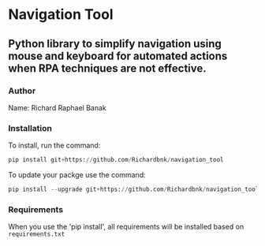 # Navigation Tool

## Python library to simplify navigation using mouse and keyboard for automated actions when RPA techniques are not effective.

### Author

Name: Richard Raphael Banak

### Installation

To install, run the command:

```python
pip install git+https://github.com/Richardbnk/navigation_tool
```

To update your packge use the command:

```python
pip install --upgrade git+https://github.com/Richardbnk/navigation_tool
```

### Requirements

When you use the 'pip install', all requirements will be installed based on `requirements.txt`
